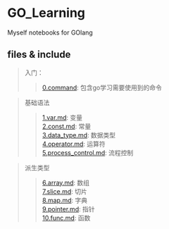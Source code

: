 # GO_Learning
   Myself notebooks for GOlang

## files & include

>入门：
>>[0.command](0.command.md): 包含go学习需要使用到的命令  

>基础语法
>>[1.var.md](1.var.md): 变量  
[2.const.md](2.const.md): 常量  
[3.data_type.md](3.data_type.md): 数据类型  
[4.operator.md](4.operator.md): 运算符  
[5.process_control.md](5.process_control.md): 流程控制  

>派生类型  
>>[6.array.md](6.array.md): 数组  
[7.slice.md](7.slice.md): 切片  
[8.map.md](8.map.md): 字典  
[9.pointer.md](9.pointer.md): 指针  
[10.func.md](10.func.md): 函数
